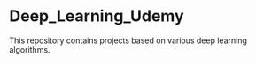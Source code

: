 # Deep_Learning_Udemy

This repository contains projects based on various deep learning algorithms.
